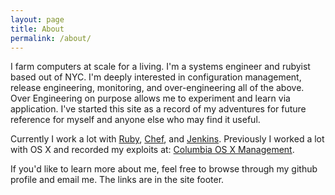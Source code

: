 ```yaml
---
layout: page
title: About
permalink: /about/
---
```

I farm computers at scale for a living. I'm a systems engineer and rubyist based out of NYC. I'm deeply interested in configuration management, release engineering, monitoring, and over-engineering all of the above. Over Engineering on purpose allows me to experiment and learn via application. I've started this site as a record of my adventures for future reference for myself and anyone else who may find it useful. 

Currently I work a lot with [Ruby](https://www.ruby-lang.org/en/), [Chef](http://www.getchef.com/), and [Jenkins](http://jenkins-ci.org/). Previously I worked a lot with OS X and recorded my exploits at: [Columbia OS X Management](http://coxmanagement.wordpress.com/).

If you'd like to learn more about me, feel free to browse through my github profile and email me. The links are in the site footer. 
